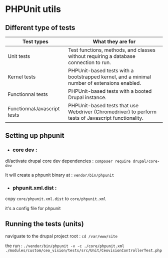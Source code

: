 # PHPUnit utils 

## Different type of tests

|Test types|What they are for|
|-|-|
|Unit tests|Test functions, methods, and classes without requiring a database connection to run.|
|Kernel tests|PHPUnit-based tests with a bootstrapped kernel, and a minimal number of extensions enabled.|
|Functionnal tests|PHPUnit-based tests with a booted Drupal instance.|
|FunctionnalJavascript tests|PHPUnit-based tests that use Webdriver (Chromedriver) to perform tests of Javascript functionality.|


## Setting up phpunit

- ### core dev :

dl/activate drupal core dev dependencies : `composer require drupal/core-dev`

It will create  a phpunit binary at : `vendor/bin/phpunit`

- ### phpunit.xml.dist :

copy `core/phpunit.xml.dist` to `core/phpunit.xml`

it's a config file for phpunit


## Running the tests (units)

naviguate to the drupal project root : `cd /var/www/site`

the run : `./vendor/bin/phpunit -v -c ./core/phpunit.xml ./modules/custom/ceo_vision/tests/src/Unit/CeovisionControllerTest.php`












